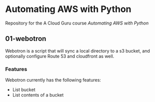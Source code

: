 # Automating AWS with Python

Repository for the A Cloud Guru course *Automating AWS with Python*

## 01-webotron

Webotron is a script that will sync a local directory to a s3 bucket, and optionally configure Route 53 and cloudfront as well.

### Features

Webotron currently has the following features:

- List bucket
- List contents of a bucket
